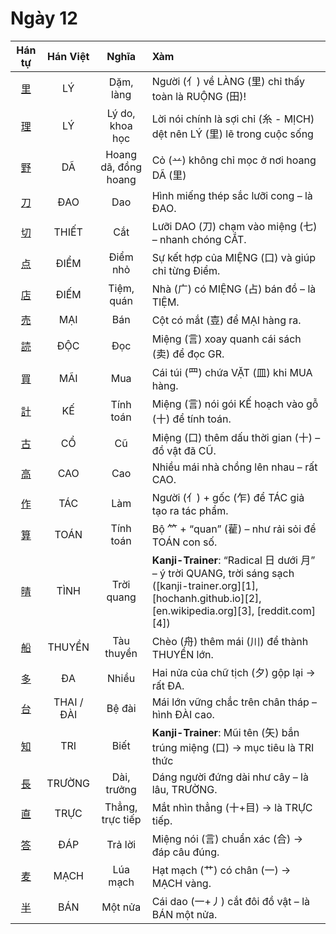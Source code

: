 # Ngày 12

| Hán tự | Hán Việt | Nghĩa | Xàm |
| :-------------------------------: | :------: | :------------: | :-------------------------------------------------------------------------------------------------------- |
| [<span class="stroke-order">里</span>](https://mazii.net/vi-VN/search/kanji/javi/里) | LÝ | Dặm, làng | Người (亻) về LÀNG (里) chỉ thấy toàn là RUỘNG (田)! |
| [<span class="stroke-order">理</span>](https://mazii.net/vi-VN/search/kanji/javi/理) | LÝ | Lý do, khoa học | Lời nói chính là sợi chỉ (糸 - MỊCH) dệt nên LÝ (里) lẽ trong cuộc sống |
| [<span class="stroke-order">野</span>](https://mazii.net/vi-VN/search/kanji/javi/野) | DÃ | Hoang dã, đồng hoang | Cỏ (䒑) không chỉ mọc ở nơi hoang DÃ (里) |
| [<span class="stroke-order">刀</span>](https://mazii.net/vi-VN/search/kanji/javi/刀) | ĐAO | Dao | Hình miếng thép sắc lưỡi cong – là ĐAO. |
| [<span class="stroke-order">切</span>](https://mazii.net/vi-VN/search/kanji/javi/切) | THIẾT | Cắt | Lưỡi DAO (刀) chạm vào miệng (七) – nhanh chóng CẮT. |
| [<span class="stroke-order">点</span>](https://mazii.net/vi-VN/search/kanji/javi/点) | ĐIỂM | Điểm nhỏ | Sự kết hợp của MIỆNG (口) và giúp chỉ từng Điểm. |
| [<span class="stroke-order">店</span>](https://mazii.net/vi-VN/search/kanji/javi/店) | ĐIẾM | Tiệm, quán | Nhà (广) có MIỆNG (占) bán đồ – là TIỆM. |
| [<span class="stroke-order">売</span>](https://mazii.net/vi-VN/search/kanji/javi/売) | MẠI | Bán | Cột có mắt (壴) để MẠI hàng ra. |
| [<span class="stroke-order">読</span>](https://mazii.net/vi-VN/search/kanji/javi/読) | ĐỘC | Đọc | Miệng (言) xoay quanh cái sách (卖) để đọc GR. |
| [<span class="stroke-order">買</span>](https://mazii.net/vi-VN/search/kanji/javi/買) | MÃI | Mua | Cái túi (罒) chứa VẶT (皿) khi MUA hàng. |
| [<span class="stroke-order">計</span>](https://mazii.net/vi-VN/search/kanji/javi/計) | KẾ | Tính toán | Miệng (言) nói gói KẾ hoạch vào gỗ (十) để tính toán. |
| [<span class="stroke-order">古</span>](https://mazii.net/vi-VN/search/kanji/javi/古) | CỔ | Cũ | Miệng (口) thêm dấu thời gian (十) – đồ vật đã CŨ. |
| [<span class="stroke-order">高</span>](https://mazii.net/vi-VN/search/kanji/javi/高) | CAO | Cao | Nhiều mái nhà chồng lên nhau – rất CAO. |
| [<span class="stroke-order">作</span>](https://mazii.net/vi-VN/search/kanji/javi/作) | TÁC | Làm | Người (亻) + gốc (乍) để TÁC giả tạo ra tác phẩm. |
| [<span class="stroke-order">算</span>](https://mazii.net/vi-VN/search/kanji/javi/算) | TOÁN | Tính toán | Bộ ⺮ + “quan” (雚) – như rải sỏi để TOÁN con số. |
| [<span class="stroke-order">晴</span>](https://mazii.net/vi-VN/search/kanji/javi/晴) | TÌNH | Trời quang | **Kanji-Trainer**: “Radical 日 dưới 月” – ý trời QUANG, trời sáng sạch ([kanji-trainer.org][1], [hochanh.github.io][2], [en.wikipedia.org][3], [reddit.com][4]) |
| [<span class="stroke-order">船</span>](https://mazii.net/vi-VN/search/kanji/javi/船) | THUYỀN | Tàu thuyền | Chèo (舟) thêm mái (川) để thành THUYỀN lớn. |
| [<span class="stroke-order">多</span>](https://mazii.net/vi-VN/search/kanji/javi/多) | ĐA | Nhiều | Hai nửa của chữ tịch (夕) gộp lại → rất ĐA. |
| [<span class="stroke-order">台</span>](https://mazii.net/vi-VN/search/kanji/javi/台) | THAI / ĐÀI | Bệ đài | Mái lớn vững chắc trên chân tháp – hình ĐÀI cao. |
| [<span class="stroke-order">知</span>](https://mazii.net/vi-VN/search/kanji/javi/知) | TRI | Biết | **Kanji-Trainer**: Mũi tên (矢) bắn trúng miệng (口) → mục tiêu là TRI thức |
| [<span class="stroke-order">長</span>](https://mazii.net/vi-VN/search/kanji/javi/長) | TRƯỜNG | Dài, trưởng | Dáng người đứng dài như cây – là lâu, TRƯỜNG. |
| [<span class="stroke-order">直</span>](https://mazii.net/vi-VN/search/kanji/javi/直) | TRỰC | Thẳng, trực tiếp | Mắt nhìn thẳng (十+目) → là TRỰC tiếp. |
| [<span class="stroke-order">答</span>](https://mazii.net/vi-VN/search/kanji/javi/答) | ĐÁP | Trả lời | Miệng nói (言) chuẩn xác (合) → đáp câu đúng. |
| [<span class="stroke-order">麦</span>](https://mazii.net/vi-VN/search/kanji/javi/麦) | MẠCH | Lúa mạch | Hạt mạch (⺾) có chân (一) → MẠCH vàng. |
| [<span class="stroke-order">半</span>](https://mazii.net/vi-VN/search/kanji/javi/半) | BÁN | Một nửa | Cái dao (一+丿) cắt đôi đồ vật – là BÁN một nửa. |
